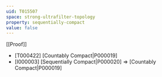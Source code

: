 ```yaml
---
uid: T015507
space: strong-ultrafilter-topology
property: sequentially-compact
value: false
---
```

[[Proof]]

* [T000422] [Countably Compact|P000019]
* [I000003] [Sequentially Compact|P000020] => [Countably Compact|P000019]

